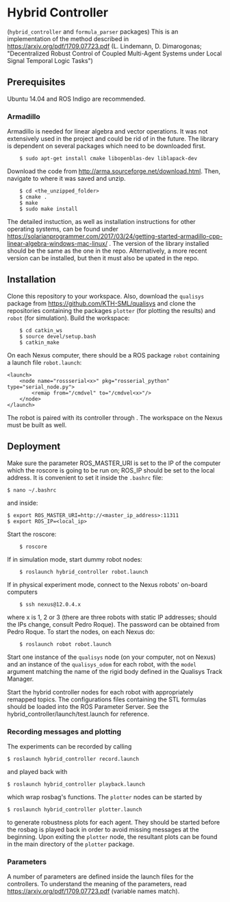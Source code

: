# Hybrid Controller 
(`hybrid_controller` and `formula_parser` packages)
This is an implementation of the method described in https://arxiv.org/pdf/1709.07723.pdf (L. Lindemann, D. Dimarogonas; "Decentralized Robust Control of Coupled Multi-Agent Systems under Local Signal Temporal Logic Tasks")

## Prerequisites
Ubuntu 14.04 and ROS Indigo are recommended.

### Armadillo
Armadillo is needed for linear algebra and vector operations. It was not extensively used in the project and could be rid of in the future. The library is dependent on several packages which need to be downloaded first.

        $ sudo apt-get install cmake libopenblas-dev liblapack-dev

Download the code from http://arma.sourceforge.net/download.html. Then, navigate to where it was saved and unzip.

        $ cd <the_unzipped_folder>
        $ cmake .
        $ make
        $ sudo make install

The detailed instuction, as well as installation instructions for other operating systems, can be found under https://solarianprogrammer.com/2017/03/24/getting-started-armadillo-cpp-linear-algebra-windows-mac-linux/ . The version of the library installed should be the same as the one in the repo. Alternatively, a more recent version can be installed, but then it must also be upated in the repo.

## Installation

Clone this repository to your workspace. Also, download the `qualisys` package from https://github.com/KTH-SML/qualisys and clone the repositories containing the packages `plotter` (for plotting the results) and `robot` (for simulation). Build the workspace:

        $ cd catkin_ws
        $ source devel/setup.bash
        $ catkin_make

On each Nexus computer, there should be a ROS package `robot` containing a launch file `robot.launch`:
```
<launch>
    <node name="rossserial<x>" pkg="rosserial_python" type="serial_node.py">
        <remap from="/cmdvel" to="/cmdvel<x>"/>
    </node>
</launch>
```
The robot is paired with its controller through <x>. The workspace on the Nexus must be built as well.


## Deployment

Make sure the parameter ROS_MASTER_URI is set to the IP of the computer which the roscore is going to be run on; ROS_IP should be set to the local address. It is convenient to set it inside the `.bashrc` file:

    $ nano ~/.bashrc
    
and inside:

    $ export ROS_MASTER_URI=http://<master_ip_address>:11311
    $ export ROS_IP=<local_ip>

Start the roscore:

        $ roscore
        
If in simulation mode, start dummy robot nodes:

        $ roslaunch hybrid_controller robot.launch
        
If in physical experiment mode, connect to the Nexus robots' on-board computers

        $ ssh nexus@12.0.4.x
        
where x is 1, 2 or 3 (there are three robots with static IP addresses; should the IPs change, consult Pedro Roque). The password can be obtained from Pedro Roque. To start the nodes, on each Nexus do:

        $ roslaunch robot robot.launch
        
Start one instance of the `qualisys` node (on your computer, not on Nexus) and an instance of the `qualisys_odom` for each robot, with the `model` argument matching the name of the rigid body defined in the Qualisys Track Manager. 

Start the hybrid controller nodes for each robot with appropriately remapped topics. The configurations files containing the STL formulas should be loaded into the ROS Parameter Server. See the hybrid_controller/launch/test.launch for reference.

### Recording messages and plotting
The experiments can be recorded by calling

    $ roslaunch hybrid_controller record.launch
    
and played back with

    $ roslaunch hybrid_controller playback.launch
    
which wrap rosbag's functions. The `plotter` nodes can be started by

    $ roslaunch hybrid_controller plotter.launch
    
to generate robustness plots for each agent. They should be started before the rosbag is played back in order to avoid missing messages at the beginning. Upon exiting the `plotter` node, the resultant plots can be found in the main directory of the `plotter` package.

### Parameters
A number of parameters are defined inside the launch files for the controllers. To understand the meaning of the parameters, read https://arxiv.org/pdf/1709.07723.pdf (variable names match).